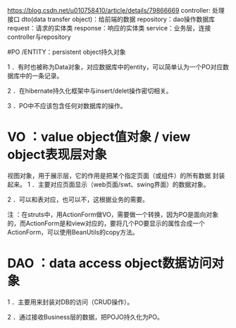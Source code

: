 https://blog.csdn.net/u010758410/article/details/79866669
controller: 处理接口
dto(data transfer object)：给前端的数据
repository：dao操作数据库
        request：请求的实体类
        response：响应的实体类
service：业务层，连接controller与repository

#PO /ENTITY：persistent object持久对象

1 ．有时也被称为Data对象，对应数据库中的entity，可以简单认为一个PO对应数据库中的一条记录。

2 ．在hibernate持久化框架中与insert/delet操作密切相关。

3 ．PO中不应该包含任何对数据库的操作。

# VO ：value object值对象 / view object表现层对象

视图对象，用于展示层，它的作用是把某个指定页面（或组件）的所有数据
封装起来。
1 ．主要对应页面显示（web页面/swt、swing界面）的数据对象。

2 ．可以和表对应，也可以不，这根据业务的需要。

注 ：在struts中，用ActionForm做VO，需要做一个转换，因为PO是面向对象的，而ActionForm是和view对应的，要将几个PO要显示的属性合成一个ActionForm，可以使用BeanUtils的copy方法。

# DAO ：data access object数据访问对象
  
  1 ．主要用来封装对DB的访问（CRUD操作）。
  
  2 ．通过接收Business层的数据，把POJO持久化为PO。